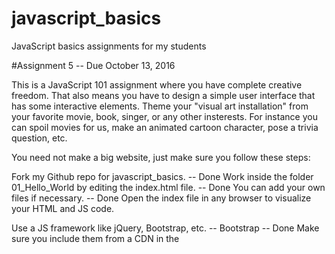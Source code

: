 # javascript_basics
JavaScript basics assignments for my students


#Assignment 5 -- Due October 13, 2016

This is a JavaScript 101 assignment where you have complete creative freedom. 
That also means you have to design a simple user interface that has some interactive elements. 
Theme your "visual art installation" from your favorite movie, book, singer, or any other insterests. 
For instance you can spoil movies for us, make an animated cartoon character, pose a trivia question, etc.

You need not make a big website, just make sure you follow these steps:

Fork my Github repo for javascript_basics. -- Done
Work inside the folder 01_Hello_World by editing the index.html file. -- Done
You can add your own files if necessary. -- Done 
Open the index file in any browser to visualize your HTML and JS code.

Use a JS framework like jQuery, Bootstrap, etc. -- Bootstrap -- Done
Make sure you include them from a CDN in the <script> tag. -- Done

Define one or more JS functions that do something visible to page elements;
 such as moving things around, adding new text, etc. 
 You must use a 
 variable 
 and an array, 
 and include a for-loop somewhere.
 
Add some buttons or other interactive component - 
you MUST use the resources from the framework. 

Clicking the button must call a JS function. You can have multiple buttons.

Commit your changes, push, and create a pull request agains my repo 
so I can see and grade your creations.
Read up on JavaScript from the W3Schools resources included above or from elsewhere.

Ask in discussion or Slack #general if anything is not clear.

Enjoy!

-CG
